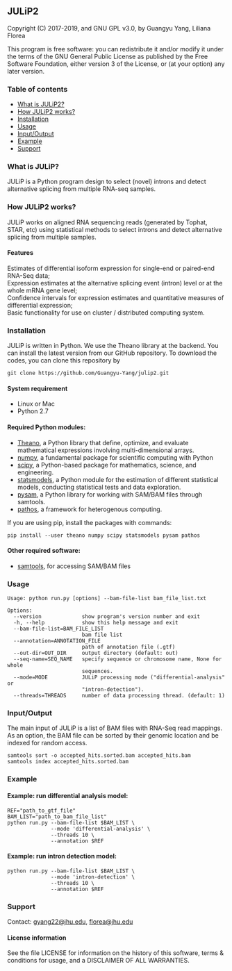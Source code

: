 ## JULiP2 ##

Copyright (C) 2017-2019, and GNU GPL v3.0, by Guangyu Yang, Liliana Florea

This program is free software: you can redistribute it and/or modify it under the terms of the GNU General Public License as published by the Free Software Foundation, either version 3 of the License, or (at your option) any later version.  

### <a name="table-of-contents"></a> Table of contents
- [What is JULiP2?](#what-is-julip)
- [How JULiP2 works?](#how-julip2-works)
- [Installation](#installation)
- [Usage](#usage)
- [Input/Output](#inputoutput)
- [Example](#example)
- [Support](#support)

### <a name="what-is-julip"></a> What is JULiP?
JULiP is a Python program design to select (novel) introns and detect alternative splicing from multiple RNA-seq samples.

### <a name="how-julip2-works"></a> How JULiP2 works?
JULiP works on aligned RNA sequencing reads (generated by Tophat, STAR, etc) using statistical methods to select introns and detect alternative splicing from multiple samples.

#### Features  
Estimates of differential isoform expression for single-end or paired-end RNA-Seq data;  
Expression estimates at the alternative splicing event (intron) level or at the whole mRNA gene level;  
Confidence intervals for expression estimates and quantitative measures of differential expression;  
Basic functionality for use on cluster / distributed computing system.

### <a name="installation"></a> Installation
JULiP is written in Python. We use the Theano library at the backend. You can install the latest version from our GitHub repository. To download the codes, you can clone this repository by

```
git clone https://github.com/Guangyu-Yang/julip2.git
```

#### System requirement
* Linux or Mac  
* Python 2.7   

#### Required Python modules:
* [Theano](http://deeplearning.net/software/theano/), a Python library that define, optimize, and evaluate mathematical expressions involving multi-dimensional arrays.  
* [numpy](www.numpy.org/), a fundamental package for scientific computing with Python  
* [scipy](https://www.scipy.org/), a Python-based package for mathematics, science, and engineering.  
* [statsmodels](http://www.statsmodels.org/stable/index.html), a Python module for the estimation of different statistical models, conducting statistical tests and data exploration.  
* [pysam](https://github.com/pysam-developers/pysam), a Python library for working with SAM/BAM files through samtools.   
* [pathos](https://pypi.python.org/pypi/pathos), a framework for heterogenous computing.  

If you are using pip, install the packages with commands:  
```
pip install --user theano numpy scipy statsmodels pysam pathos
```

#### Other required software:  
* [samtools](http://samtools.sourceforge.net/), for accessing SAM/BAM files

### <a name="usage"></a> Usage
```
Usage: python run.py [options] --bam-file-list bam_file_list.txt

Options:
  --version             show program's version number and exit
  -h, --help            show this help message and exit
  --bam-file-list=BAM_FILE_LIST
                        bam file list
  --annotation=ANNOTATION_FILE
                        path of annotation file (.gtf)
  --out-dir=OUT_DIR     output directory (default: out)
  --seq-name=SEQ_NAME   specify sequence or chromosome name, None for whole
                        sequences.
  --mode=MODE           JULiP processing mode ("differential-analysis" or
                        "intron-detection").
  --threads=THREADS     number of data processing thread. (default: 1)
```

### <a name="inputoutput"></a> Input/Output
The main input of JULiP is a list of BAM files with RNA-Seq read mappings.  
As an option, the BAM file can be sorted by their genomic location and be indexed for random access.  
```
samtools sort -o accepted_hits.sorted.bam accepted_hits.bam
samtools index accepted_hits.sorted.bam
```

### <a name="example"></a> Example
#### Example: run differential analysis model:  
```
REF="path_to_gtf_file"
BAM_LIST="path_to_bam_file_list"
python run.py --bam-file-list $BAM_LIST \              
              --mode 'differential-analysis' \
              --threads 10 \              
              --annotation $REF
```
#### Example: run intron detection model:  
```
python run.py --bam-file-list $BAM_LIST \              
              --mode 'intron-detection' \
              --threads 10 \              
              --annotation $REF
```

### <a name="support"></a> Support
Contact: gyang22@jhu.edu, florea@jhu.edu  

#### License information
See the file LICENSE for information on the history of this software, terms
& conditions for usage, and a DISCLAIMER OF ALL WARRANTIES.
